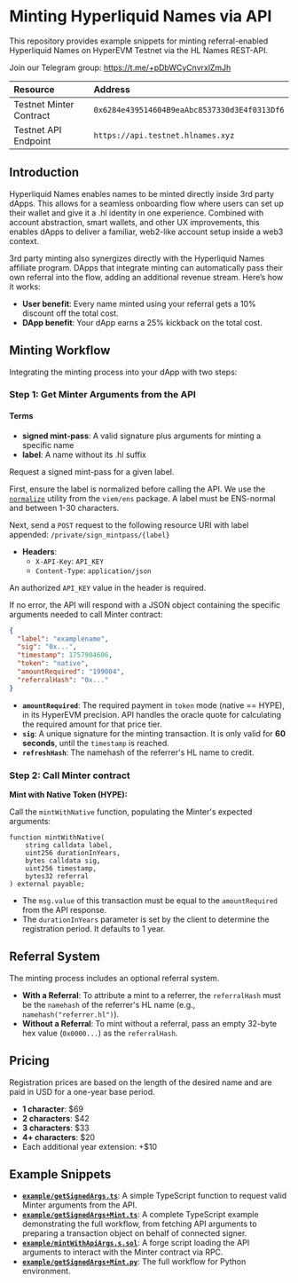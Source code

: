 # Minting Hyperliquid Names via API

This repository provides example snippets for minting referral-enabled Hyperliquid Names on HyperEVM Testnet via the HL Names REST-API.

Join our Telegram group: https://t.me/+pDbWCyCnvrxlZmJh

| **Resource** | **Address** |
| :--- | :--- |
| Testnet Minter Contract | `0x6284e439514604B9eaAbc8537330d3E4f0313Df6` |
| Testnet API Endpoint | `https://api.testnet.hlnames.xyz`|

## Introduction
Hyperliquid Names enables names to be minted directly inside 3rd party dApps. This allows for a seamless onboarding flow where users can set up their wallet and give it a .hl identity in one experience. Combined with account abstraction, smart wallets, and other UX improvements, this enables dApps to deliver a familiar, web2-like account setup inside a web3 context.

3rd party minting also synergizes directly with the Hyperliquid Names affiliate program. DApps that integrate minting can automatically pass their own referral into the flow, adding an additional revenue stream. Here’s how it works:

- **User benefit**: Every name minted using your referral gets a 10% discount off the total cost.
- **DApp benefit**: Your dApp earns a 25% kickback on the total cost.

## Minting Workflow

Integrating the minting process into your dApp with two steps:

### Step 1: Get Minter Arguments from the API

#### Terms
- **signed mint-pass**: A valid signature plus arguments for minting a specific name
- **label**: A name without its .hl suffix

Request a signed mint-pass for a given label. 

First, ensure the label is normalized before calling the API. We use the [`normalize`](https://viem.sh/docs/ens/utilities/normalize#normalize) utility from the `viem/ens` package. A label must be ENS-normal and between 1-30 characters.

Next, send a `POST` request to the following resource URI with label appended: `/private/sign_mintpass/{label}`

*   **Headers**:
    *   `X-API-Key`: `API_KEY`
    *   `Content-Type`: `application/json`

An authorized `API_KEY` value in the header is required. 

If no error, the API will respond with a JSON object containing the specific arguments needed to call Minter contract:
```json
{
  "label": "examplename",
  "sig": "0x...",
  "timestamp": 1757904606,
  "token": "native",
  "amountRequired": "199004",
  "referralHash": "0x..."
}
```

- **`amountRequired`**: The required payment in `token` mode (native == HYPE), in its HyperEVM precision. API handles the oracle quote for calculating the required amount for that price tier.
- **`sig`**: A unique signature for the minting transaction. It is only valid for **60 seconds**, until the `timestamp` is reached.
- **`refreshHash`**: The namehash of the referrer's HL name to credit.

### Step 2: Call Minter contract

**Mint with Native Token (HYPE):**

Call the `mintWithNative` function, populating the Minter's expected arguments:

```solidity
function mintWithNative(
    string calldata label,
    uint256 durationInYears,
    bytes calldata sig,
    uint256 timestamp,
    bytes32 referral
) external payable;
```
- The `msg.value` of this transaction must be equal to the `amountRequired` from the API response.
- The `durationInYears` parameter is set by the client to determine the registration period. It defaults to 1 year.

## Referral System

The minting process includes an optional referral system.

- **With a Referral**: To attribute a mint to a referrer, the `referralHash` must be the `namehash` of the referrer's HL name (e.g., `namehash("referrer.hl")`).
- **Without a Referral**: To mint without a referral, pass an empty 32-byte hex value (`0x0000...`) as the `referralHash`.

## Pricing

Registration prices are based on the length of the desired name and are paid in USD for a one-year base period.

- **1 character**: $69
- **2 characters**: $42
- **3 characters**: $33
- **4+ characters**: $20
- Each additional year extension: +$10

## Example Snippets

- **[`example/getSignedArgs.ts`](example/getSignedArgs.ts)**: A simple TypeScript function to request valid Minter arguments from the API.
- **[`example/getSignedArgs+Mint.ts`](example/getSignedArgs%2BMint.ts)**: A complete TypeScript example demonstrating the full workflow, from fetching API arguments to preparing a transaction object on behalf of connected signer.
- **[`example/mintWithApiArgs.s.sol`](example/mintWithApiArgs.s.sol)**: A forge script loading the API arguments to interact with the Minter contract via RPC.
- **[`example/getSignedArgs+Mint.py`](example/getSignedArgs+Mint.py)**: The full workflow for Python environment.
